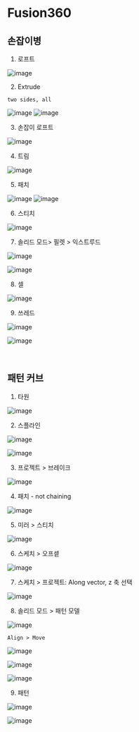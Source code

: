 Fusion360
============

손잡이병
----------

1. 로프트

![image](https://user-images.githubusercontent.com/30430227/142086259-ec160c5a-6730-41d0-b783-fea6e9b18451.png)

2. Extrude 

`two sides, all`

![image](https://user-images.githubusercontent.com/30430227/142086303-77fe78d8-99c8-4c94-a003-177809eefc53.png)
![image](https://user-images.githubusercontent.com/30430227/142086322-155db9c0-72bd-4ac7-8101-27d8c3f471c2.png)

3. 손잡이 로프트

![image](https://user-images.githubusercontent.com/30430227/142086421-4f15451b-393d-44b4-b056-31c2b38c5e63.png)

4. 트림

![image](https://user-images.githubusercontent.com/30430227/142086481-78ca446a-4d2a-42d0-b52b-57ad61cbb26e.png)

5. 패치

![image](https://user-images.githubusercontent.com/30430227/142086590-fa119adf-69ad-4890-9172-c0ecfcb4133c.png)
![image](https://user-images.githubusercontent.com/30430227/142086619-df888a6e-0427-406c-bfe9-3d5a035c6fb6.png)

6. 스티치

![image](https://user-images.githubusercontent.com/30430227/142086701-b8df880b-9e05-4b91-aacf-126a6843fa1f.png)

7. 솔리드 모드> 필렛 > 익스트루드

![image](https://user-images.githubusercontent.com/30430227/142086978-5bc42768-6029-40dc-a5db-0255b385f8bd.png)

![image](https://user-images.githubusercontent.com/30430227/142086830-30fd7097-f43d-48f5-bb73-7da31d1ab39b.png)

8. 셀

![image](https://user-images.githubusercontent.com/30430227/142087034-71548a91-a3c7-43f6-9447-053efb70c780.png)

9. 쓰레드

![image](https://user-images.githubusercontent.com/30430227/142087099-ca1572e0-01b1-4ec5-b702-22970b52dc42.png)

![image](https://user-images.githubusercontent.com/30430227/142087126-6cf4b402-bed9-47cd-b86f-2dab8cdd5131.png)

<br>

패턴 커브
-------------

1. 타원

![image](https://user-images.githubusercontent.com/30430227/142087419-7772d694-6fdb-4353-be7a-f21147b6b5c8.png)

2. 스플라인

![image](https://user-images.githubusercontent.com/30430227/142087612-42588799-c4c7-410b-b8b1-fa035137b6ee.png)

![image](https://user-images.githubusercontent.com/30430227/142087641-b0729edd-0012-424c-8d58-385eeeb6a304.png)

3. 프로젝트 > 브레이크

![image](https://user-images.githubusercontent.com/30430227/142088019-665777ef-1fe4-47dc-89e0-f608bfd1753e.png)

4. 패치 - not chaining

![image](https://user-images.githubusercontent.com/30430227/142091015-b9cbde8e-e52f-490b-bd60-cda39dece033.png)

5. 미러 > 스티치

![image](https://user-images.githubusercontent.com/30430227/142088888-cc8aa0a8-2340-4397-91d2-9e796bd3b683.png)

6. 스케치 > 오프셑

![image](https://user-images.githubusercontent.com/30430227/142089070-ef25a795-8b17-4fa8-8f92-8ddd5e38a256.png)

7. 스케치 > 프로젝트: Along vector, z 축 선택

![image](https://user-images.githubusercontent.com/30430227/142089269-146c19a8-0fc3-4eae-b509-54f763ab4b75.png)

8. 솔리드 모드 > 패턴 모델

![image](https://user-images.githubusercontent.com/30430227/142089338-890c43c4-c498-47b1-9e37-56af012926bd.png)

`Align > Move`

![image](https://user-images.githubusercontent.com/30430227/142089535-cd9dd7d5-904b-4b52-804b-598d473b17ba.png)

![image](https://user-images.githubusercontent.com/30430227/142089631-f6b3b054-3c67-4d2a-bd88-3c58f013afe9.png)

![image](https://user-images.githubusercontent.com/30430227/142089717-93e5223b-31fa-4a3a-a966-41bba0b85e85.png)

9. 패턴

![image](https://user-images.githubusercontent.com/30430227/142089366-71778973-cdd3-46c2-a7d2-e9a52270aab4.png)

![image](https://user-images.githubusercontent.com/30430227/142091220-953b6565-8483-453c-a2ef-7365873d1c7b.png)







